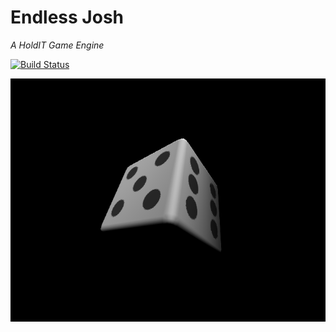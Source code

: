 # Endless Josh

_A HoldIT Game Engine_

[![Build Status](https://travis-ci.com/Skelebot/short-space.svg?token=jVjt5dHumaDUboMqZmdt&branch=wgpu)](https://travis-ci.com/Skelebot/short-space)

![Engine Screenshot](/assets/readme-assets/dice.png?raw=true "Screenshot")
